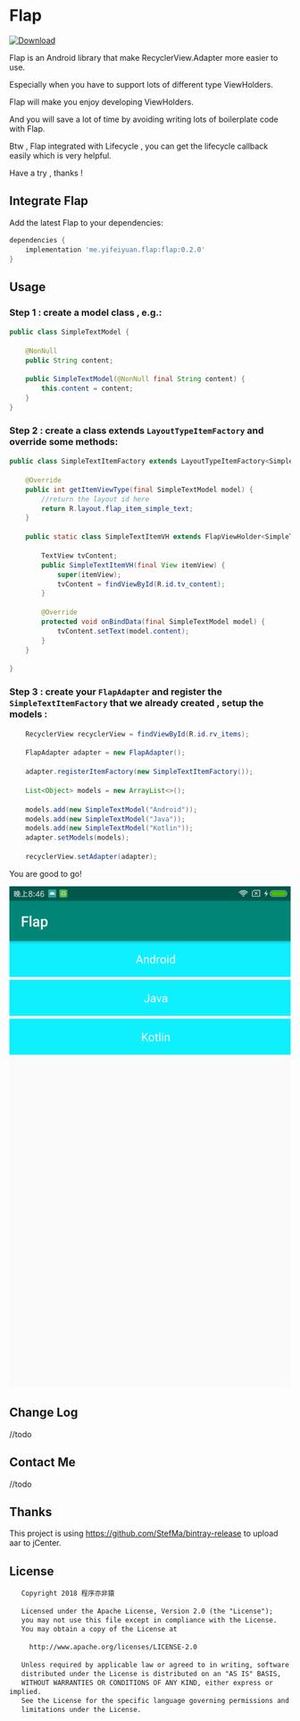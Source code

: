 # Flap

[ ![Download](https://api.bintray.com/packages/alancheen/maven/flap/images/download.svg?version=0.2.0) ](https://bintray.com/alancheen/maven/flap/0.2.0/link)
 
Flap is an Android library that make RecyclerView.Adapter more easier to use.

Especially when you have to support lots of different type ViewHolders.

Flap will make you enjoy developing ViewHolders.

And you will save a lot of time by avoiding writing lots of boilerplate code with Flap.

Btw , Flap integrated with Lifecycle , you can get the lifecycle callback easily which is very helpful.

Have a try , thanks !


## Integrate Flap

Add the latest Flap to your dependencies:

```groovy
dependencies {
    implementation 'me.yifeiyuan.flap:flap:0.2.0'
}
```

## Usage


### Step 1 : create a model class , e.g.:

```java
public class SimpleTextModel {

    @NonNull
    public String content;

    public SimpleTextModel(@NonNull final String content) {
        this.content = content;
    }
}
```

### Step 2 : create a class extends `LayoutTypeItemFactory` and override some methods:

```java
public class SimpleTextItemFactory extends LayoutTypeItemFactory<SimpleTextModel, SimpleTextItemFactory.SimpleTextItemVH> {

    @Override
    public int getItemViewType(final SimpleTextModel model) {
        //return the layout id here
        return R.layout.flap_item_simple_text;
    }

    public static class SimpleTextItemVH extends FlapViewHolder<SimpleTextModel> {

        TextView tvContent;
        public SimpleTextItemVH(final View itemView) {
            super(itemView);
            tvContent = findViewById(R.id.tv_content);
        }

        @Override
        protected void onBindData(final SimpleTextModel model) {
            tvContent.setText(model.content);
        }
    }

}
```

### Step 3 : create your `FlapAdapter` and register the `SimpleTextItemFactory` that we already created , setup the models :

```java
    RecyclerView recyclerView = findViewById(R.id.rv_items);

    FlapAdapter adapter = new FlapAdapter();

    adapter.registerItemFactory(new SimpleTextItemFactory());

    List<Object> models = new ArrayList<>();

    models.add(new SimpleTextModel("Android"));
    models.add(new SimpleTextModel("Java"));
    models.add(new SimpleTextModel("Kotlin"));
    adapter.setModels(models);

    recyclerView.setAdapter(adapter);
```

You are good to go!

![](art/flap-simple-showcase.png)

## Change Log

//todo

## Contact Me

//todo

## Thanks

This project is using https://github.com/StefMa/bintray-release to upload aar to jCenter.


## License

```
   Copyright 2018 程序亦非猿

   Licensed under the Apache License, Version 2.0 (the "License");
   you may not use this file except in compliance with the License.
   You may obtain a copy of the License at

     http://www.apache.org/licenses/LICENSE-2.0

   Unless required by applicable law or agreed to in writing, software
   distributed under the License is distributed on an "AS IS" BASIS,
   WITHOUT WARRANTIES OR CONDITIONS OF ANY KIND, either express or implied.
   See the License for the specific language governing permissions and
   limitations under the License.
```
